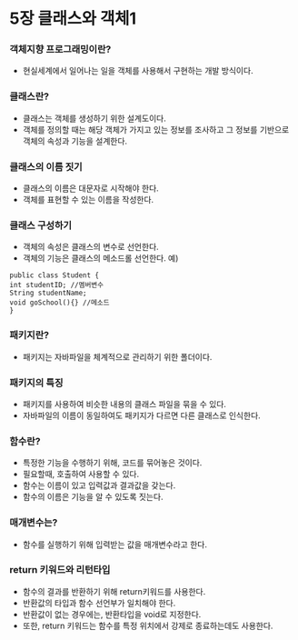 # 5장 클래스와 객체1
### 객체지향 프로그래밍이란?
- 현실세계에서 일어나는 일을 객체를 사용해서 구현하는 개발 방식이다.
### 클래스란?
- 클래스는 객체를 생성하기 위한 설계도이다.
- 객체를 정의할 때는 해당 객체가 가지고 있는 정보를 조사하고 그 정보를 기반으로 객체의 속성과 기능을 설계한다.
### 클래스의 이름 짓기
- 클래스의 이름은 대문자로 시작해야 한다.
- 객체를 표현할 수 있는 이름을 작성한다.
### 클래스 구성하기
- 객체의 속성은 클래스의 변수로 선언한다.
- 객체의 기능은 클래스의 메소드롤 선언한다.
예)
```
public class Student {
int studentID; //멤버변수
String studentName;
void goSchool(){} //메소드
}
```
### 패키지란?
- 패키지는 자바파일을 체계적으로 관리하기 위한 폴더이다.
### 패키지의 특징
- 패키지를 사용하여 비슷한 내용의 클래스 파일을 묶을 수 있다.
- 자바파일의 이름이 동일하여도 패키지가 다르면 다른 클래스로 인식한다.
### 함수란?
- 특정한 기능을 수행하기 위해, 코드를 묶어놓은 것이다.
- 필요할때, 호출하여 사용할 수 있다.
- 함수는 이름이 있고 입력값과 결과값을 갖는다.
- 함수의 이름은 기능을 알 수 있도록 짓는다.
### 매개변수는?
- 함수를 실행하기 위해 입력받는 값을 매개변수라고 한다.
### return 키워드와 리턴타입
- 함수의 결과를 반환하기 위해 return키워드를 사용한다.
- 반환값의 타입과 함수 선언부가 일치해야 한다.
- 반환값이 없는 경우에는, 반환타입을 void로 지정한다.
- 또한, return 키워드는 함수를 특정 위치에서 강제로 종료하는데도 사용한다.
